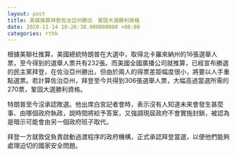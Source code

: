 ```yaml
---
layout: post
title: 美媒推算拜登佐治亞州勝出　鞏固大選勝利資格
date: 2020-11-14 10:26:38.000000000 +08:00
categories: rthk
---
```


根據美聯社推算，美國總統特朗普在大選中，取得北卡羅來納州的16張選舉人票，至今得到的選舉人票共有232張。而美國全國廣播公司就推算，已經宣布勝選的民主黨拜登，在佐治亞州勝出，但由於兩人的得票差距幅度很小，將要以人手重點選票。若計算佐治亞州，拜登至今共得到306張選舉人票，大幅高過當選所需的270票，鞏固大選勝利資格。

特朗普至今沒承認敗選。他出席白宮記者會時，表示沒有人知道未來會發生甚麼事、由哪個政府執政，說時間將給予答案，又強調現屆政府不會實施封鎖，被認為是暗示可能會由另一個政府班子取代。

拜登一方就敦促負責啟動過渡程序的政府機構，正式承認拜登當選，以便他們能夠處理迫切的國家安全問題。
